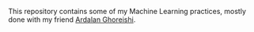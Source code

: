 This repository contains some of my Machine Learning practices, mostly done with my friend [Ardalan Ghoreishi](https://github.com/ArdalanGhoreishi). 
